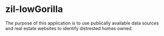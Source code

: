 # zil-lowGorilla

The purpose of this application is to use publically available data sources and real estate websites to identify distrested homes owned. 
